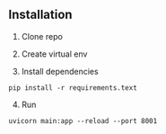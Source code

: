 ## Installation

1. Clone repo

2. Create virtual env

3. Install dependencies

```pip install -r requirements.text```

4. Run

```uvicorn main:app --reload --port 8001```
